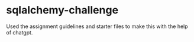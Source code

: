 # sqlalchemy-challenge

Used the assignment guidelines and starter files to make this with the help of chatgpt. 
